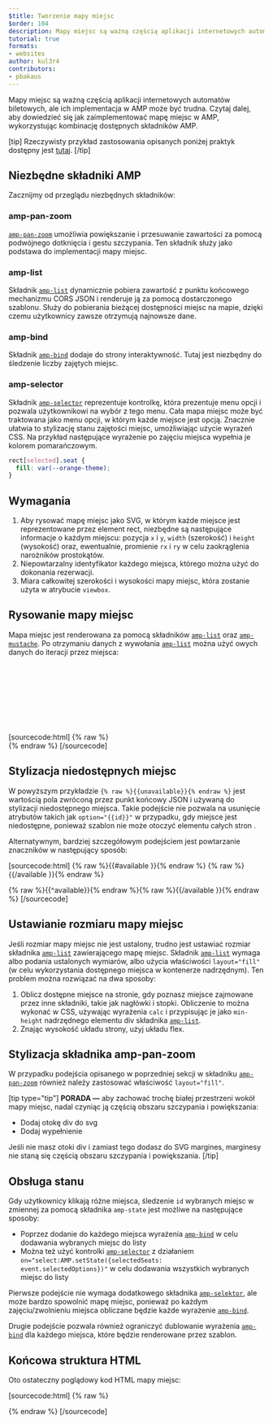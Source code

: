 ```yaml
---
$title: Tworzenie mapy miejsc
$order: 104
description: Mapy miejsc są ważną częścią aplikacji internetowych automatów biletowych, ale ich implementacja w AMP może być trudna. Czytaj dalej, aby dowiedzieć się jak zaimplementować mapę miejsc w AMP
tutorial: true
formats:
- websites
author: kul3r4
contributors:
- pbakaus
---
```


Mapy miejsc są ważną częścią aplikacji internetowych automatów biletowych, ale ich implementacja w AMP może być trudna. Czytaj dalej, aby dowiedzieć się jak zaimplementować mapę miejsc w AMP, wykorzystując kombinację dostępnych składników AMP.

[tip] Rzeczywisty przykład zastosowania opisanych poniżej praktyk dostępny jest [tutaj](../../../documentation/examples/documentation/SeatMap.html). [/tip]

## Niezbędne składniki AMP

Zacznijmy od przeglądu niezbędnych składników:

### amp-pan-zoom

[`amp-pan-zoom`](../../../documentation/components/reference/amp-pan-zoom.md) umożliwia powiększanie i przesuwanie zawartości za pomocą podwójnego dotknięcia i gestu szczypania. Ten składnik służy jako podstawa do implementacji mapy miejsc.

### amp-list

Składnik [`amp-list`](../../../documentation/components/reference/amp-list.md) dynamicznie pobiera zawartość z punktu końcowego mechanizmu CORS JSON i renderuje ją za pomocą dostarczonego szablonu. Służy do pobierania bieżącej dostępności miejsc na mapie, dzięki czemu użytkownicy zawsze otrzymują najnowsze dane.

### amp-bind

Składnik [`amp-bind`](../../../documentation/components/reference/amp-bind.md) dodaje do strony interaktywność. Tutaj jest niezbędny do śledzenie liczby zajętych miejsc.

### amp-selector

Składnik [`amp-selector`](../../../documentation/components/reference/amp-selector.md) reprezentuje kontrolkę, która prezentuje menu opcji i pozwala użytkownikowi na wybór z tego menu. Cała mapa miejsc może być traktowana jako menu opcji, w którym każde miejsce jest opcją. Znacznie ułatwia to stylizację stanu zajętości miejsc, umożliwiając użycie wyrażeń CSS. Na przykład następujące wyrażenie po zajęciu miejsca wypełnia je kolorem pomarańczowym.

```css
rect[selected].seat {
  fill: var(--orange-theme);
}
```

## Wymagania

1. Aby rysować mapę miejsc jako SVG, w którym każde miejsce jest reprezentowane przez element <codr>rect, niezbędne są następujące informacje o każdym miejscu: pozycja <code data-md-type="codespan">x</code> i <code data-md-type="codespan">y</code>, <code data-md-type="codespan">width</code> (szerokość) i <code data-md-type="codespan">height</code> (wysokość) oraz, ewentualnie, promienie <code data-md-type="codespan">rx</code> i <code data-md-type="codespan">ry</code> w celu zaokrąglenia narożników prostokątów.</codr>
2. Niepowtarzalny identyfikator każdego miejsca, którego można użyć do dokonania rezerwacji.
3. Miara całkowitej szerokości i wysokości mapy miejsc, która zostanie użyta w atrybucie `viewbox`.

## Rysowanie mapy miejsc

Mapa miejsc jest renderowana za pomocą składników [`amp-list`](../../../documentation/components/reference/amp-list.md) oraz [`amp-mustache`](../../../documentation/components/reference/amp-mustache.md). Po otrzymaniu danych z wywołania [`amp-list`](../../../documentation/components/reference/amp-list.md) można użyć owych danych do iteracji przez miejsca:

[sourcecode:html] {% raw %}<svg preserveaspectratio="xMidYMin slice" viewbox="0 0 {{width}} {{height}}"> {{#seats}} <rect option="{{id}}" role="button" tabindex="0" class="seat {{unavailable}}" x="{{x}}" y="{{y}}" width="{{width}}" height="{{height}}" rx="{{rx}}" ry="{{ry}}"></rect> {{/seats}} </svg>{% endraw %} [/sourcecode]

## Stylizacja niedostępnych miejsc

W powyższym przykładzie `{% raw %}{{unavailable}}{% endraw %}` jest wartością pola zwróconą przez punkt końcowy JSON i używaną do stylizacji niedostępnego miejsca. Takie podejście nie pozwala na usunięcie atrybutów takich jak `option="{{id}}"` w przypadku, gdy miejsce jest niedostępne, ponieważ szablon nie może otoczyć elementu całych stron <code><html></code>.

Alternatywnym, bardziej szczegółowym podejściem jest powtarzanie znaczników w następujący sposób:

[sourcecode:html] {% raw %}{{#available }}{% endraw %} <rect option="{{id}}" role="button" tabindex="0" class="seat" x="{{x}}" y="{{y}}" width="{{width}}" height="{{height}}" rx="{{rx}}" ry="{{ry}}"></rect>{% raw %}{{/available }}{% endraw %}

{% raw %}{{^available}}{% endraw %}<rect role="button" tabindex="0" class="seat unavailable" x="{{x}}" y="{{y}}" width="{{width}}" height="{{height}}" rx="{{rx}}" ry="{{ry}}"></rect>{% raw %}{{/available }}{% endraw %} [/sourcecode]

## Ustawianie rozmiaru mapy miejsc

Jeśli rozmiar mapy miejsc nie jest ustalony, trudno jest ustawiać rozmiar składnika [`amp-list`](../../../documentation/components/reference/amp-list.md) zawierającego mapę miejsc. Składnik [`amp-list`](../../../documentation/components/reference/amp-list.md) wymaga albo podania ustalonych wymiarów, albo użycia właściwości `layout="fill"` (w celu wykorzystania dostępnego miejsca w kontenerze nadrzędnym). Ten problem można rozwiązać na dwa sposoby:

1. Oblicz dostępne miejsce na stronie, gdy poznasz miejsce zajmowane przez inne składniki, takie jak nagłówki i stopki. Obliczenie to można wykonać w CSS, używając wyrażenia `calc` i przypisując je jako `min-height` nadrzędnego elementu div składnika [`amp-list`](../../../documentation/components/reference/amp-list.md).
2. Znając wysokość układu strony, użyj układu flex.

## Stylizacja składnika amp-pan-zoom

W przypadku podejścia opisanego w poprzedniej sekcji w składniku [`amp-pan-zoom`](../../../documentation/components/reference/amp-pan-zoom.md) również należy zastosować właściwość `layout="fill"`.

[tip type="tip"] **PORADA —** aby zachować trochę białej przestrzeni wokół mapy miejsc, nadal czyniąc ją częścią obszaru szczypania i powiększania:

- Dodaj otokę div do svg
- Dodaj wypełnienie

Jeśli nie masz otoki div i zamiast tego dodasz do SVG margines, marginesy nie staną się częścią obszaru szczypania i powiększania. [/tip]

## Obsługa stanu

Gdy użytkownicy klikają różne miejsca, śledzenie `id` wybranych miejsc w zmiennej za pomocą składnika `amp-state` jest możliwe na następujące sposoby:

- Poprzez dodanie do każdego miejsca wyrażenia [`amp-bind`](../../../documentation/components/reference/amp-bind.md) w celu dodawania wybranych miejsc do listy
- Można też użyć kontrolki [`amp-selector`](../../../documentation/components/reference/amp-selector.md) z działaniem <code>on="select:AMP.setState({selectedSeats: event.selectedOptions})"</code> w celu dodawania wszystkich wybranych miejsc do listy

Pierwsze podejście nie wymaga dodatkowego składnika [`amp-selektor`](../../../documentation/components/reference/amp-selector.md), ale może bardzo spowolnić mapę miejsc, ponieważ po każdym zajęciu/zwolnieniu miejsca obliczane będzie każde wyrażenie [`amp-bind`](../../../documentation/components/reference/amp-bind.md).

Drugie podejście pozwala również ograniczyć dublowanie wyrażenia [`amp-bind`](../../../documentation/components/reference/amp-bind.md) dla każdego miejsca, które będzie renderowane przez szablon.

## Końcowa struktura HTML

Oto ostateczny poglądowy kod HTML mapy miejsc:

[sourcecode:html] {% raw %}

<div class="seatmap-container">
<amp-list layout="fill" src="/json/seats.json" binding="no" items="." single-item noloading>
<template type="amp-mustache">
<amp-pan-zoom layout="fill" class="seatmap">
<amp-selector multiple on="select:AMP.setState({
selectedSeats: event.selectedOptions
})" layout="fill">
<div class="svg-container">
<svg preserveaspectratio="xMidYMin slice" viewbox="0 0 {{width}} {{height}}"> {{#seats}} <rect option="{{id}}" role="button" tabindex="0" class="seat {{unavailable}}" x="{{x}}" y="{{y}}" width="{{width}}" height="{{height}}" rx="{{rx}}" ry="{{ry}}"></rect> {{/seats}} </svg>
</div>
</amp-selector>
</amp-pan-zoom>
</template>
</amp-list>
<div>{% endraw %} [/sourcecode]</div>
</div>
